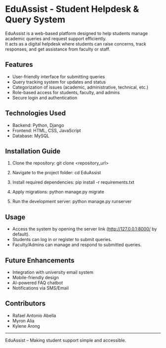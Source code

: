 # EduAssist - Student Helpdesk & Query System

EduAssist is a web-based platform designed to help students manage academic queries and request support efficiently.  
It acts as a digital helpdesk where students can raise concerns, track responses, and get assistance from faculty or staff.

## Features
- User-friendly interface for submitting queries
- Query tracking system for updates and status
- Categorization of issues (academic, administrative, technical, etc.)
- Role-based access for students, faculty, and admins
- Secure login and authentication

## Technologies Used
- Backend: Python, Django
- Frontend: HTML, CSS, JavaScript
- Database: MySQL

## Installation Guide
1. Clone the repository:
   git clone <repository_url>

2. Navigate to the project folder:
   cd EduAssist

3. Install required dependencies:
   pip install -r requirements.txt

4. Apply migrations:
   python manage.py migrate

5. Run the development server:
   python manage.py runserver

## Usage
- Access the system by opening the server link (http://127.0.0.1:8000/ by default).
- Students can log in or register to submit queries.
- Faculty/Admins can manage and respond to submitted queries.

## Future Enhancements
- Integration with university email system
- Mobile-friendly design
- AI-powered FAQ chatbot
- Notifications via SMS/Email

## Contributors
- Rafael Antonio Abella
- Myron Alia
- Kylene Arong

---

EduAssist – Making student support simple and accessible.

